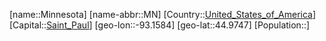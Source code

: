 ﻿---
location: [44.9747,-93.1584]
type: State
tags:
- geo/State


SpocWebEntityId: 36049
isDeleted: false
confidential: public

---
[name::Minnesota]
[name-abbr::MN]
[Country::[United_States_of_America](geo/Continent/North-America/United_States_of_America.md)]
[Capital::[Saint_Paul](geo/Continent/North-America/United_States_of_America/Minnesota/Saint_Paul.md)]
[geo-lon::-93.1584]
[geo-lat::44.9747]
[Population::]

